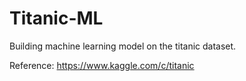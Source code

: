 # Titanic-ML
Building machine learning model on the titanic dataset.

Reference:  https://www.kaggle.com/c/titanic
